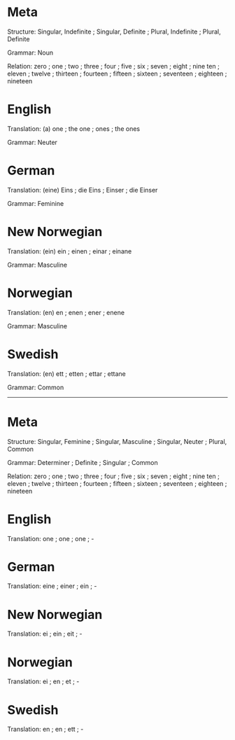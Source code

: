 Meta
====

Structure: Singular, Indefinite ; Singular, Definite ; Plural, Indefinite ; Plural, Definite

Grammar:   Noun

Relation:  zero ; one    ; two    ; three    ; four     ; five    ; six     ; seven     ; eight    ; nine
           ten  ; eleven ; twelve ; thirteen ; fourteen ; fifteen ; sixteen ; seventeen ; eighteen ; nineteen



English
========

Translation: (a) one ; the one ; ones ; the ones

Grammar:     Neuter



German
======

Translation: (eine) Eins ; die Eins ; Einser ; die Einser

Grammar:     Feminine



New Norwegian
=============

Translation: (ein) ein ; einen ; einar ; einane

Grammar:     Masculine



Norwegian
=========

Translation: (en) en ; enen ; ener ; enene

Grammar:     Masculine



Swedish
=======

Translation: (en) ett ; etten ; ettar ; ettane

Grammar:     Common



--------------------------------------------------------------------------------

Meta
====

Structure: Singular, Feminine ; Singular, Masculine ; Singular, Neuter ; Plural, Common

Grammar:   Determiner ; Definite ; Singular ; Common

Relation:  zero ; one    ; two    ; three    ; four     ; five    ; six     ; seven     ; eight    ; nine
           ten  ; eleven ; twelve ; thirteen ; fourteen ; fifteen ; sixteen ; seventeen ; eighteen ; nineteen



English
========

Translation: one ; one ; one ; -



German
======

Translation: eine ; einer ; ein ; -



New Norwegian
=============

Translation: ei ; ein ; eit ; -



Norwegian
=========

Translation: ei ; en ; et ; -



Swedish
=======

Translation: en ; en ; ett ; -
